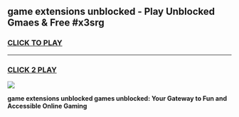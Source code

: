 
## game extensions unblocked - Play Unblocked Gmaes & Free #x3srg
<h3>
<a href="https://news.freeplayer.one?title=game_extensions_unblocked&ref=03M">CLICK TO PLAY</a></h3>
<hr>

<h3>
<a href="https://news.freeplayer.one?title=game_extensions_unblocked&ref=03M">CLICK 2 PLAY</a>
  
</h3>

<a href="https://news.freeplayer.one?title=game_extensions_unblocked&ref=03M"><img src="https://clearcache.store/games.png"></a>


**game extensions unblocked games unblocked: Your Gateway to Fun and Accessible Online Gaming**
